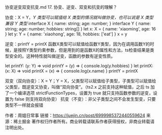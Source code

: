 协变逆变双变抗变.md
17. 协变、逆变、双变和抗变的理解？

协变：X = Y，*Y 类型可以赋值给 X 类型的情况就叫做协变，也可以说是 X 类型兼容 Y 类型*
interface X { name: string; age: number; }
interface Y { name: string; age: number; hobbies: string[] }
let x: X = { name: 'xiaoming', age: 16 }
let y: Y = { name: 'xiaohong', age: 18, hobbies: ['eat'] }
x = y

逆变：printY = printX 函数X类型可以赋值给函数Y类型，因为在调用函数Y的时候，是按照Y类型约束参数，但是用到的是函数X的属性和方法，ts检查结果是类型安全的。这种特性就叫做逆变，函数的参数有逆变性质。

let printY: (y: Y) => void
printY = (y) => { console.log(y.hobbies) }
let printX: (x: X) => void
printX = (x) => { console.log(x.name) }
printY = printX

双变（双向协变）：X = Y；Y = X，父类型可以赋值给子类型，子类型可以赋值给父类型，既逆变又协变，叫做“双向协变”。（ts2.x 之前支持这种赋值，之后 ts 加了一个编译选项 strictFunctionTypes，设置为 true 就只支持函数参数的逆变，设置为 false 则支持双向协变）
抗变（不变）：非父子类型之间不会发生型变，只要类型不一样就会报错

作者：周姐日常事
链接：https://juejin.cn/post/6999985372440559624
来源：稀土掘金
著作权归作者所有。商业转载请联系作者获得授权，非商业转载请注明出处。
